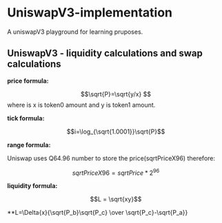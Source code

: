 
# UniswapV3-implementation
A uniswapV3 playground for learning pruposes.

## UniswapV3 - liquidity calculations and swap calculations

**price formula:**

$$\sqrt{P}=\sqrt{y/x} $$
where is x is token0 amount and y is token1 amount.

**tick formula:**

$$i=\log_{\sqrt{1.0001}}\sqrt{P}$$

**range formula:**

Uniswap uses Q64.96 number to store the price(sqrtPriceX96)
therefore:

$$ sqrtPriceX96 = sqrtPrice * 2^{96}$$

**liquidity formula:**

$$L = \sqrt{xy}$$

**L=\Delta{x}{\sqrt{P_b}\sqrt{P_c} \over \sqrt{P_c}-\sqrt{P_a}}






